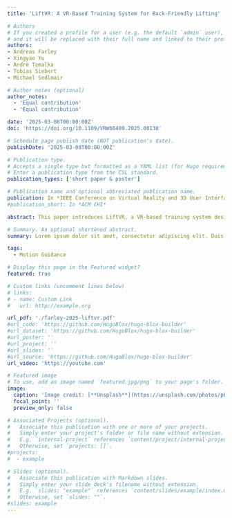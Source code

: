 ```yaml
---
title: 'LiftVR: A VR-Based Training System for Back-Friendly Lifting'

# Authors
# If you created a profile for a user (e.g. the default `admin` user), write the username (folder name) here
# and it will be replaced with their full name and linked to their profile.
authors:
- Andreas Farley
- Xingyao Yu
- André Tomalka
- Tobias Siebert
- Michael Sedlmair

# Author notes (optional)
author_notes:
  - 'Equal contribution'
  - 'Equal contribution'

date: '2025-03-08T00:00:00Z'
doi: 'https://doi.org/10.1109/VRW66409.2025.00138'

# Schedule page publish date (NOT publication's date).
publishDate: '2025-03-08T00:00:00Z'

# Publication type.
# Accepts a single type but formatted as a YAML list (for Hugo requirements).
# Enter a publication type from the CSL standard.
publication_types: ['short paper & poster']

# Publication name and optional abbreviated publication name.
publication: In *IEEE Conference on Virtual Reality and 3D User Interfaces Abstracts and Workshops (VRW)*
#publication_short: In *ACM CHI*

abstract: This paper introduces LiftVR, a VR-based training system designed to support back-friendly deadlift practice. The system integrates two feedforward guidance methods:'skeleton,' which provides detailed posture replication, and 'zone,' which offers simplified, symmetrical visualizations to reduce cognitive load. Additionally, post-training feedback visualizations—such as motion replay, joint path analysis, and performance scoring—help users identify and correct movement errors. A user study revealed that the 'zone' method reduced cognitive effort and enabled participants to understand movements more quickly, albeit with slightly lower postural accuracy compared to the 'skeleton' method. Furthermore, post-training feedback was observed to disrupt muscle memory formation during intensive sessions. Nonetheless, participants’ performance across all experimental conditions, regardless of the feedforward method or feedback mode, showed significant improvement compared to their baseline. These findings underscore LiftVR’s potential as an effective and safe training tool for back-friendly lifting practices.

# Summary. An optional shortened abstract.
summary: Lorem ipsum dolor sit amet, consectetur adipiscing elit. Duis posuere tellus ac convallis placerat. Proin tincidunt magna sed ex sollicitudin condimentum.

tags:
  - Motion Guidance

# Display this page in the Featured widget?
featured: true

# Custom links (uncomment lines below)
# links:
# - name: Custom Link
#   url: http://example.org

url_pdf: './farley-2025-liftvr.pdf'
#url_code: 'https://github.com/HugoBlox/hugo-blox-builder'
#url_dataset: 'https://github.com/HugoBlox/hugo-blox-builder'
#url_poster: ''
#url_project: ''
#url_slides: ''
#url_source: 'https://github.com/HugoBlox/hugo-blox-builder'
url_video: 'https://youtube.com'

# Featured image
# To use, add an image named `featured.jpg/png` to your page's folder.
image:
  caption: 'Image credit: [**Unsplash**](https://unsplash.com/photos/pLCdAaMFLTE)'
  focal_point: ''
  preview_only: false

# Associated Projects (optional).
#   Associate this publication with one or more of your projects.
#   Simply enter your project's folder or file name without extension.
#   E.g. `internal-project` references `content/project/internal-project/index.md`.
#   Otherwise, set `projects: []`.
#projects:
#  - example

# Slides (optional).
#   Associate this publication with Markdown slides.
#   Simply enter your slide deck's filename without extension.
#   E.g. `slides: "example"` references `content/slides/example/index.md`.
#   Otherwise, set `slides: ""`.
#slides: example
---
```


<!-- {{% callout note %}}
Click the _Cite_ button above to demo the feature to enable visitors to import publication metadata into their reference management software.
{{% /callout %}}

{{% callout note %}}
Create your slides in Markdown - click the _Slides_ button to check out the example.
{{% /callout %}}

Add the publication's **full text** or **supplementary notes** here. You can use rich formatting such as including [code, math, and images](https://docs.hugoblox.com/content/writing-markdown-latex/). -->
